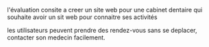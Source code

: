 l'évaluation consite a creer un site web pour une cabinet dentaire qui souhaite avoir un sit web pour connaitre ses activités

les utilisateurs peuvent prendre des rendez-vous sans se deplacer,
contacter son medecin facilement.



